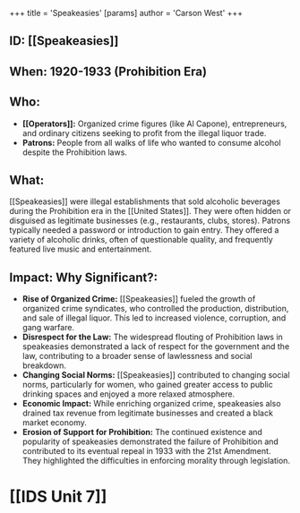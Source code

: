+++
 title = 'Speakeasies'
[params]
	author = 'Carson West'
+++
## ID: [[Speakeasies]]

## When: 1920-1933 (Prohibition Era)

## Who:
* **[[Operators]]:** Organized crime figures (like Al Capone), entrepreneurs, and ordinary citizens seeking to profit from the illegal liquor trade.
* **Patrons:** People from all walks of life who wanted to consume alcohol despite the Prohibition laws.

## What:
[[Speakeasies]] were illegal establishments that sold alcoholic beverages during the Prohibition era in the [[United States]]. They were often hidden or disguised as legitimate businesses (e.g., restaurants, clubs, stores). Patrons typically needed a password or introduction to gain entry. They offered a variety of alcoholic drinks, often of questionable quality, and frequently featured live music and entertainment.

## Impact: Why Significant?:
* **Rise of Organized Crime:** [[Speakeasies]] fueled the growth of organized crime syndicates, who controlled the production, distribution, and sale of illegal liquor. This led to increased violence, corruption, and gang warfare.
* **Disrespect for the Law:** The widespread flouting of Prohibition laws in speakeasies demonstrated a lack of respect for the government and the law, contributing to a broader sense of lawlessness and social breakdown.
* **Changing Social Norms:** [[Speakeasies]] contributed to changing social norms, particularly for women, who gained greater access to public drinking spaces and enjoyed a more relaxed atmosphere.
* **Economic Impact:** While enriching organized crime, speakeasies also drained tax revenue from legitimate businesses and created a black market economy.
* **Erosion of Support for Prohibition:** The continued existence and popularity of speakeasies demonstrated the failure of Prohibition and contributed to its eventual repeal in 1933 with the 21st Amendment. They highlighted the difficulties in enforcing morality through legislation.

# [[IDS Unit 7]]